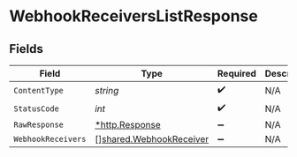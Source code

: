 # WebhookReceiversListResponse


## Fields

| Field                                                              | Type                                                               | Required                                                           | Description                                                        |
| ------------------------------------------------------------------ | ------------------------------------------------------------------ | ------------------------------------------------------------------ | ------------------------------------------------------------------ |
| `ContentType`                                                      | *string*                                                           | :heavy_check_mark:                                                 | N/A                                                                |
| `StatusCode`                                                       | *int*                                                              | :heavy_check_mark:                                                 | N/A                                                                |
| `RawResponse`                                                      | [*http.Response](https://pkg.go.dev/net/http#Response)             | :heavy_minus_sign:                                                 | N/A                                                                |
| `WebhookReceivers`                                                 | [][shared.WebhookReceiver](../../models/shared/webhookreceiver.md) | :heavy_minus_sign:                                                 | N/A                                                                |